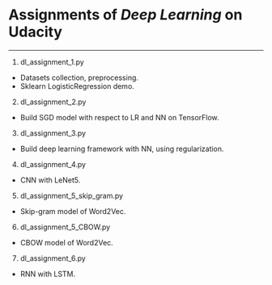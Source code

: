 # Assignments of *Deep Learning* on Udacity
***
1. dl_assignment_1.py

* Datasets collection, preprocessing.
* Sklearn LogisticRegression demo.

2. dl_assignment_2.py

* Build SGD model with respect to LR and NN on TensorFlow.

3. dl_assignment_3.py
* Build deep learning framework with NN, using regularization.

4. dl_assignment_4.py
* CNN with LeNet5.

5. dl_assignment_5_skip_gram.py
* Skip-gram model of Word2Vec.

6. dl_assignment_5_CBOW.py
* CBOW model of Word2Vec.

7. dl_assignment_6.py
* RNN with LSTM.